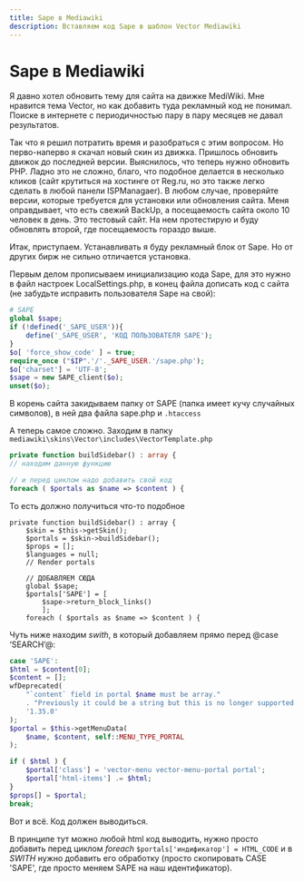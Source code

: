 ```yaml
---
title: Sape в Mediawiki
description: Вставляем код Sape в шаблон Vector Mediawiki
---
```


# Sape в Mediawiki

Я давно хотел обновить тему для сайта на движке MediWiki. Мне нравится тема Vector, но как добавить туда рекламный код не понимал. Поиске в интернете с периодичностью пару в пару месяцев не давал результатов.

Так что я решил потратить время и разобраться с этим вопросом. Но перво-наперво я скачал новый скин из движка. Пришлось обновить движок до последней версии. Выяснилось, что теперь нужно обновить PHP. Ладно это не сложно, благо, что подобное делается в несколько кликов (сайт крутиться на хостинге от Reg.ru, но это также легко сделать в любой панели ISPManagaer). В любом случае, проверяйте версии, которые требуется для установки или обновления сайта. Меня оправдывает, что есть свежий BackUp, а посещаемость сайта около 10 человек в день. Это тестовый сайт. На нем протестирую и буду обновлять второй, где посещаемость гораздо выше.

Итак, приступаем. Устанавливать я буду рекламный блок от Sape. Но от других бирж не сильно отличается установка.

Первым делом прописываем инициализацию кода Sape, для это нужно в файл настроек LocalSettings.php, в конец файла дописать код с сайта (не забудьте исправить пользователя Sape на свой):

```php
# SAPE
global $sape;
if (!defined('_SAPE_USER')){
    define('_SAPE_USER', 'КОД ПОЛЬЗОВАТЕЛЯ SAPE');
}
$o[ 'force_show_code' ] = true;
require_once ("$IP".'/'._SAPE_USER.'/sape.php');
$o['charset'] = 'UTF-8';
$sape = new SAPE_client($o);
unset($o);
```

В корень сайта закидываем папку от SAPE (папка имеет кучу случайных символов), в ней два файла sape.php и `.htaccess`

А теперь самое сложно. Заходим в папку `mediawiki\skins\Vector\includes\VectorTemplate.php`

```php
private function buildSidebar() : array {
// находим данную функцию

// и перед циклом надо добавить свой код
foreach ( $portals as $name => $content ) {
```

То есть должно получиться что-то подобное

```php{8,9,10,11,12}
private function buildSidebar() : array {
    $skin = $this->getSkin();
    $portals = $skin->buildSidebar();
    $props = [];
    $languages = null;
    // Render portals

    // ДОБАВЛЯЕМ СЮДА
    global $sape;
    $portals['SAPE'] = [
        $sape->return_block_links()
        ];
    foreach ( $portals as $name => $content ) {
```

Чуть ниже находим *swith*, в который добавляем прямо перед @case ‘SEARCH’@:

```php
case 'SAPE':
$html = $content[0];
$content = [];
wfDeprecated(
    "`content` field in portal $name must be array."
    . "Previously it could be a string but this is no longer supported.",
    '1.35.0'
);
$portal = $this->getMenuData(
    $name, $content, self::MENU_TYPE_PORTAL
);

if ( $html ) {
    $portal['class'] = 'vector-menu vector-menu-portal portal';
    $portal['html-items'] .= $html;
}
$props[] = $portal;
break;
```

Вот и всё. Код должен выводиться.

В принципе тут можно любой html код выводить, нужно просто добавить перед циклом *foreach* `$portals['индификатор'] = HTML_CODE` и в *SWITH* нужно добавить его обработку (просто скопировать CASE 'SAPE', где просто меняем SAPE на наш идентификатор).
